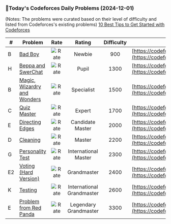### 🌟Today's Codeforces Daily Problems (2024-12-01)
(Notes: The problems were curated based on their level of difficulty and listed from Codeforces's existing problems)
[10 Best Tips to Get Started with Codeforces](https://github.com/ika9810/Codeforces-Daily-Problems/blob/main/10%20Best%20Tips%20to%20Get%20Started%20with%20Codeforces.md)

| # | Problem | Rate| Rating | Difficulty | Contest |
|---| ----- | :--------: | :----------: | :----------: | ---------- |
|B|[Bad Boy](https://codeforces.com/contest/1537/problem/B)|![Rate](https://img.shields.io/badge/Newbie-900-lightgrey)|Newbie|900|[https://codeforces.com/contest/1537](https://codeforces.com/contest/1537)|
|H|[Beppa and SwerChat](https://codeforces.com/contest/1776/problem/H)|![Rate](https://img.shields.io/badge/Pupil-1300-brightgreen)|Pupil|1300|[https://codeforces.com/contest/1776](https://codeforces.com/contest/1776)|
|B|[Magic, Wizardry and Wonders](https://codeforces.com/contest/231/problem/B)|![Rate](https://img.shields.io/badge/Specialist-1500-9cf)|Specialist|1500|[https://codeforces.com/contest/231](https://codeforces.com/contest/231)|
|C|[Quiz Master](https://codeforces.com/contest/1777/problem/C)|![Rate](https://img.shields.io/badge/Expert-1700-blue)|Expert|1700|[https://codeforces.com/contest/1777](https://codeforces.com/contest/1777)|
|E|[Directing Edges](https://codeforces.com/contest/1385/problem/E)|![Rate](https://img.shields.io/badge/Candidate%20Master-2000-blueviolet)|Candidate Master|2000|[https://codeforces.com/contest/1385](https://codeforces.com/contest/1385)|
|D|[Cleaning](https://codeforces.com/contest/1474/problem/D)|![Rate](https://img.shields.io/badge/Master-2200-orange)|Master|2200|[https://codeforces.com/contest/1474](https://codeforces.com/contest/1474)|
|G|[Personality Test](https://codeforces.com/contest/1938/problem/G)|![Rate](https://img.shields.io/badge/International%20Master-2300-orange)|International Master|2300|[https://codeforces.com/contest/1938](https://codeforces.com/contest/1938)|
|E2|[Voting (Hard Version)](https://codeforces.com/contest/1251/problem/E2)|![Rate](https://img.shields.io/badge/Grandmaster-2400-red)|Grandmaster|2400|[https://codeforces.com/contest/1251](https://codeforces.com/contest/1251)|
|K|[Testing](https://codeforces.com/contest/39/problem/K)|![Rate](https://img.shields.io/badge/International%20Grandmaster-2600-red)|International Grandmaster|2600|[https://codeforces.com/contest/39](https://codeforces.com/contest/39)|
|E|[Problem from Red Panda](https://codeforces.com/contest/1188/problem/E)|![Rate](https://img.shields.io/badge/Legendary%20Grandmaster-3300-red)|Legendary Grandmaster|3300|[https://codeforces.com/contest/1188](https://codeforces.com/contest/1188)|
